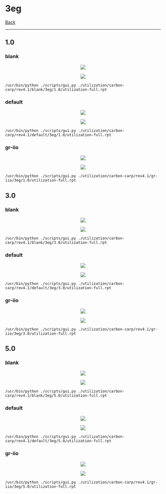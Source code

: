 # 3eg

[Back](<../rev4.1.md>)

---

## 1.0
### blank

<p align="center">
	<img src="../../../../images/carbon-carp/rev4.1/blank/3eg/1.0/table.jpg" />
</p>

<p align="center">
	<img src="../../../../images/carbon-carp/rev4.1/blank/3eg/1.0/graph.png" />
</p>

`/usr/bin/python ./scripts/gui.py ./utilization/carbon-carp/rev4.1/blank/3eg/1.0/utilization-full.rpt`

### default

<p align="center">
	<img src="../../../../images/carbon-carp/rev4.1/default/3eg/1.0/table.jpg" />
</p>

<p align="center">
	<img src="../../../../images/carbon-carp/rev4.1/default/3eg/1.0/graph.png" />
</p>

`/usr/bin/python ./scripts/gui.py ./utilization/carbon-carp/rev4.1/default/3eg/1.0/utilization-full.rpt`

### gr-iio

<p align="center">
	<img src="../../../../images/carbon-carp/rev4.1/gr-iio/3eg/1.0/table.jpg" />
</p>

<p align="center">
	<img src="../../../../images/carbon-carp/rev4.1/gr-iio/3eg/1.0/graph.png" />
</p>

`/usr/bin/python ./scripts/gui.py ./utilization/carbon-carp/rev4.1/gr-iio/3eg/1.0/utilization-full.rpt`

## 3.0
### blank

<p align="center">
	<img src="../../../../images/carbon-carp/rev4.1/blank/3eg/3.0/table.jpg" />
</p>

<p align="center">
	<img src="../../../../images/carbon-carp/rev4.1/blank/3eg/3.0/graph.png" />
</p>

`/usr/bin/python ./scripts/gui.py ./utilization/carbon-carp/rev4.1/blank/3eg/3.0/utilization-full.rpt`

### default

<p align="center">
	<img src="../../../../images/carbon-carp/rev4.1/default/3eg/3.0/table.jpg" />
</p>

<p align="center">
	<img src="../../../../images/carbon-carp/rev4.1/default/3eg/3.0/graph.png" />
</p>

`/usr/bin/python ./scripts/gui.py ./utilization/carbon-carp/rev4.1/default/3eg/3.0/utilization-full.rpt`

### gr-iio

<p align="center">
	<img src="../../../../images/carbon-carp/rev4.1/gr-iio/3eg/3.0/table.jpg" />
</p>

<p align="center">
	<img src="../../../../images/carbon-carp/rev4.1/gr-iio/3eg/3.0/graph.png" />
</p>

`/usr/bin/python ./scripts/gui.py ./utilization/carbon-carp/rev4.1/gr-iio/3eg/3.0/utilization-full.rpt`

## 5.0
### blank

<p align="center">
	<img src="../../../../images/carbon-carp/rev4.1/blank/3eg/5.0/table.jpg" />
</p>

<p align="center">
	<img src="../../../../images/carbon-carp/rev4.1/blank/3eg/5.0/graph.png" />
</p>

`/usr/bin/python ./scripts/gui.py ./utilization/carbon-carp/rev4.1/blank/3eg/5.0/utilization-full.rpt`

### default

<p align="center">
	<img src="../../../../images/carbon-carp/rev4.1/default/3eg/5.0/table.jpg" />
</p>

<p align="center">
	<img src="../../../../images/carbon-carp/rev4.1/default/3eg/5.0/graph.png" />
</p>

`/usr/bin/python ./scripts/gui.py ./utilization/carbon-carp/rev4.1/default/3eg/5.0/utilization-full.rpt`

### gr-iio

<p align="center">
	<img src="../../../../images/carbon-carp/rev4.1/gr-iio/3eg/5.0/table.jpg" />
</p>

<p align="center">
	<img src="../../../../images/carbon-carp/rev4.1/gr-iio/3eg/5.0/graph.png" />
</p>

`/usr/bin/python ./scripts/gui.py ./utilization/carbon-carp/rev4.1/gr-iio/3eg/5.0/utilization-full.rpt`

